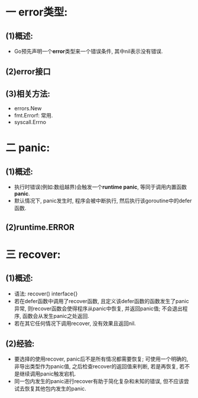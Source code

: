 # 一 error类型:
## (1)概述:
- Go预先声明一个**error**类型来一个错误条件, 其中nil表示没有错误.

## (2)error接口

## (3)相关方法:
- errors.New 
- fmt.Errorf: 常用.
- syscall.Errno

# 二 panic:
## (1)概述:
- 执行时错误(例如:数组越界)会触发一个**runtime panic**, 等同于调用内置函数**panic**.
- 默认情况下, panic发生时, 程序会被中断执行, 然后执行该goroutine中的defer函数.

## (2)runtime.ERROR

# 三 recover:
## (1)概述:
- 语法: recover() interface{}
- 若在defer函数中调用了recover函数, 且定义该defer函数的函数发生了panic异常, 则recover函数会使得程序从panic中恢复, 并返回panic值; 不会退出程序, 函数会从发生panic之处返回.
- 若在其它任何情况下调用recover, 没有效果且返回nil.

## (2)经验:
- 要选择的使用recover, panic后不是所有情况都需要恢复; 可使用一个明确的,非导出类型作为panic值, 之后检查recover的返回值来判断, 若是再恢复, 若不是继续调用panic触发宕机.
- 同一包内发生的panic进行recover有助于简化复杂和未知的错误, 但不应该尝试去恢复其他包内发生的panic.

